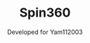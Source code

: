 ---
title: Spin360
subtitle: Developed for Yam112003
portfolio_link: https://spin360.biz/
image: assets/works/spin360/spin-desktop.jpg
image_ipad: assets/works/spin360/spin-tablet.jpg
image_iphone: assets/works/spin360/spin-mobile.jpg
ord: 14
visible: false
---